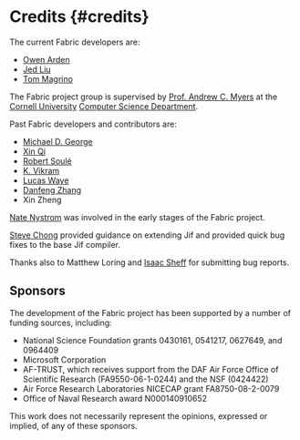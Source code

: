 Credits {#credits}
=======
The current Fabric developers are:

  * [Owen Arden](http://www.cs.cornell.edu/~owen/)
  * [Jed Liu](http://www.cs.cornell.edu/~liujed/)
  * [Tom Magrino](http://www.cs.cornell.edu/~tmagrino/)

The Fabric project group is supervised by [Prof. Andrew C.
Myers](http://www.cs.cornell.edu/andru/) at the [Cornell
University](http://www.cornell.edu/) [Computer
Science Department](http://www.cs.cornell.edu/).

Past Fabric developers and contributors are:

  * [Michael D. George](http://www.cs.cornell.edu/~mdgeorge/)
  * [Xin Qi](https://sites.google.com/site/qixin99/)
  * [Robert Soulé](http://www.inf.usi.ch/faculty/soule/)
  * [K. Vikram](http://www.cs.cornell.edu/~kvikram/)
  * [Lucas Waye](http://people.seas.harvard.edu/~lwaye/)
  * [Danfeng Zhang](http://www.cs.cornell.edu/~dfzhang)
  * Xin Zheng

[Nate Nystrom](http://www.inf.usi.ch/nystrom/) was involved in the early stages
of the Fabric project.

[Steve Chong](http://people.seas.harvard.edu/~chong/) provided guidance on
extending Jif and provided quick bug fixes to the base Jif compiler.

Thanks also to Matthew Loring and
[Isaac Sheff](http://www.cs.cornell.edu/~isheff/)
for submitting bug reports.


Sponsors
--------
The development of the Fabric project has been supported by a number
of funding sources, including:

  * National Science Foundation grants 0430161, 0541217, 0627649, and
    0964409
  * Microsoft Corporation
  * AF-TRUST, which receives support from the DAF Air Force Office
    of Scientific Research (FA9550-06-1-0244) and the NSF (0424422)
  * Air Force Research Laboratories NICECAP grant FA8750-08-2-0079
  * Office of Naval Research award N000140910652

This work does not necessarily represent the opinions, expressed or
implied, of any of these sponsors.
